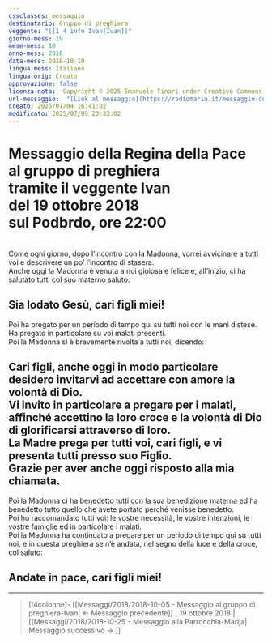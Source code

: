 ```yaml
---
cssclasses: messaggio
destinatario: Gruppo di preghiera
veggente: "[[1 4 info Ivan|Ivan]]"
giorno-mess: 19
mese-mess: 10
anno-mess: 2018
data-mess: 2018-10-19
lingua-mess: Italiano
lingua-orig: Croato
approvazione: false
licenza-nota:  Copyright © 2025 Emanuele Tinari under Creative Commons BY-NC-SA 4.0 https://creativecommons.org/licenses/by-nc-sa/4.0/
url-messaggio:  "[Link al messaggio](https://radiomaria.it/messaggio-del-19-ottobre-2018/)"
creato: 2025/07/04 16:41:02
modificato: 2025/07/09 23:33:02
---
```


# Messaggio della Regina della Pace<br>al gruppo di preghiera<br>tramite il veggente Ivan<br>del 19 ottobre 2018<br>sul Podbrdo, ore 22:00

<br>Come ogni giorno, dopo l’incontro con la Madonna, vorrei avvicinare a tutti voi e descrivere un po’ l’incontro di stasera.<br>Anche oggi la Madonna è venuta a noi gioiosa e felice e, all’inizio, ci ha salutato tutti col suo materno saluto:
## Sia lodato Gesù, cari figli miei!
Poi ha pregato per un periodo di tempo qui su tutti noi con le mani distese.<br>Ha pregato in particolare su voi malati presenti.<br>Poi la Madonna si è brevemente rivolta a tutti noi, dicendo:
## Cari figli, anche oggi in modo particolare desidero invitarvi ad accettare con amore la volontà di Dio.<br>Vi invito in particolare a pregare per i malati, affinché accettino la loro croce e la volontà di Dio di glorificarsi attraverso di loro.<br>La Madre prega per tutti voi, cari figli, e vi presenta tutti presso suo Figlio.<br>Grazie per aver anche oggi risposto alla mia chiamata.
Poi la Madonna ci ha benedetto tutti con la sua benedizione materna ed ha benedetto tutto quello che avete portato perché venisse benedetto.<br>Poi ho raccomandato tutti voi: le vostre necessità, le vostre intenzioni, le vostre famiglie ed in particolare i malati.<br>Poi la Madonna ha continuato a pregare per un periodo di tempo qui su tutti noi, e in questa preghiera se n’è andata, nel segno della luce e della croce, col saluto:
## Andate in pace, cari figli miei!

***

> [!4colonne]- [[Messaggi/2018/2018-10-05 - Messaggio al gruppo di preghiera-Ivan| ← Messaggio precedente]] | 19 ottobre 2018 | [[Messaggi/2018/2018-10-25 - Messaggio alla Parrocchia-Marija| Messaggio successivo → ]]
